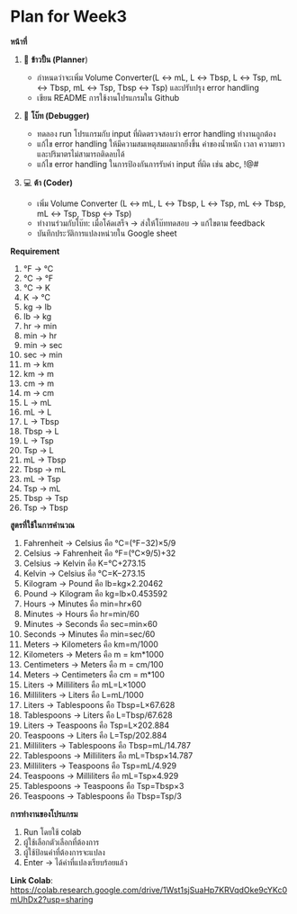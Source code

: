 # Plan for Week3
**หน้าที่**
1. 📝 **ข้าวปั้น (Planner**)

    *   กำหนดว่าจะเพิ่ม Volume Converter(L ↔ mL, L ↔ Tbsp, L ↔ Tsp, mL ↔ Tbsp, mL ↔ Tsp, Tbsp ↔ Tsp) และปรับปรุง error handling
    *   เขียน README การใช้งานโปรแกรมใน Github


2. 🐞 **โบ๊ท (Debugger)**

    * ทดลอง run โปรแกรมกับ input ที่ผิดตรวจสอบว่า error handling ทำงานถูกต้อง
    * แก้ไข error handling ให้มีความสมเหตุสมผลมากยิ่งขึ้น ค่าของน้ำหนัก เวลา ความยาว และปริมาตรไม่สามารถติดลบได้
    * แก้ไข error handling ในการป้องกันการรับค่า input ที่ผิด เช่น abc, !@#


3. 💻 **ต้า (Coder)**
    * เพิ่ม Volume Converter (L ↔ mL, L ↔ Tbsp, L ↔ Tsp, mL ↔ Tbsp, mL ↔ Tsp, Tbsp ↔ Tsp)
    *  ทำงานร่วมกับโบ๊ท: เมื่อโค้ดเสร็จ → ส่งให้โบ๊ททดสอบ → แก้ไขตาม feedback
    * บันทึกประวัติการแปลงหน่วยใน Google sheet

**Requirement**
1. °F → °C
2. °C → °F
3. °C → K
4. K → °C
5. kg → lb
6. lb → kg
7. hr → min
8. min → hr
9. min → sec
10. sec → min
11. m → km
12. km → m
13. cm → m
14. m → cm
15. L → mL
16. mL → L
17. L → Tbsp
18. Tbsp → L
19. L → Tsp
20. Tsp → L
21. mL → Tbsp
22. Tbsp → mL
23. mL → Tsp
24. Tsp → mL
25. Tbsp → Tsp
26. Tsp → Tbsp

 **สูตรที่ใช้ในการคำนวณ**
1.   Fahrenheit → Celsius คือ °C=(°F−32)×5​/9
2.   Celsius → Fahrenheit คือ °F=(°C×9/5​)+32
3.   Celsius → Kelvin คือ K=°C+273.15
4.   Kelvin → Celsius คือ °C=K−273.15
5.   Kilogram → Pound คือ lb=kg×2.20462
6.   Pound → Kilogram คือ kg=lb×0.453592
7.   Hours → Minutes คือ min=hr×60
8.   Minutes → Hours คือ hr=min/60
9.   Minutes → Seconds คือ sec=min×60
10.   Seconds → Minutes คือ min=sec/60
11.   Meters → Kilometers คือ km=m/1000
12.   Kilometers → Meters คือ m = km*1000
13.   Centimeters → Meters คือ m = cm/100
14.   Meters → Centimeters คือ cm = m*100
15.   Liters → Milliliters คือ mL=L×1000
16.   Milliliters → Liters คือ L=mL/1000
17.   Liters → Tablespoons คือ Tbsp=L×67.628
18.   Tablespoons → Liters คือ L=Tbsp/67.628
19.   Liters → Teaspoons คือ Tsp=L×202.884
20.   Teaspoons → Liters คือ L=Tsp/202.884
21.   Milliliters → Tablespoons คือ Tbsp=mL/14.787
22.   Tablespoons → Milliliters คือ mL=Tbsp×14.787
23.   Milliliters → Teaspoons คือ Tsp=mL/4.929
24.   Teaspoons → Milliliters คือ mL=Tsp×4.929
25.   Tablespoons → Teaspoons คือ Tsp=Tbsp×3
26.   Teaspoons → Tablespoons คือ Tbsp=Tsp/3

**การทำงานของโปรแกรม**
 1. Run โดยใช้ colab
 2. ผู้ใช้เลือกตัวเลือกที่ต้องการ
 3. ผู้ใช้ป้อนค่าที่ต้องการจะแปลง
 4. Enter -> ได้ค่าที่แปลงเรียบร้อยแล้ว

 **Link Colab**: https://colab.research.google.com/drive/1Wst1sjSuaHp7KRVqdOke9cYKc0mUhDx2?usp=sharing
